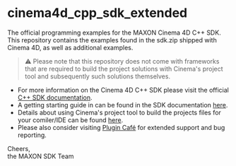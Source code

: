# cinema4d_cpp_sdk_extended
The official programming examples for the MAXON Cinema 4D C++ SDK. This repository contains the examples found in the sdk.zip shipped with Cinema 4D, as well as additional examples. 

> :warning: Please note that this repository does not come with frameworks that are required to build the project solutions with Cinema's project tool and subsequently such solutions themselves.

* For more information on the Cinema 4D C++ SDK please visit the official [C++ SDK documentation](https://developers.maxon.net/docs/Cinema4DCPPSDK/html/index.html).
* A getting starting guide in can be found in the SDK documentation [here](https://developers.maxon.net/docs/Cinema4DCPPSDK/html/page_maxonapi_getting_started_introduction.html).
* Details about using Cinema's project tool to build the projects files for your comiler/IDE can be found [here](https://developers.maxon.net/docs/Cinema4DCPPSDK/html/page_maxonapi_projecttool.html).
* Please also consider visiting [Plugin Café](https://plugincafe.maxon.net/) for extended support and bug reporting.

Cheers,  
the MAXON SDK Team
